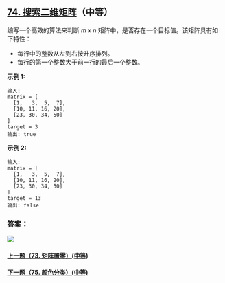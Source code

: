 ## [74. 搜索二维矩阵](https://leetcode-cn.com/problems/search-a-2d-matrix/)（中等）

编写一个高效的算法来判断 *m* x *n* 矩阵中，是否存在一个目标值。该矩阵具有如下特性：

- 每行中的整数从左到右按升序排列。
- 每行的第一个整数大于前一行的最后一个整数。

**示例 1:**

```
输入:
matrix = [
  [1,   3,  5,  7],
  [10, 11, 16, 20],
  [23, 30, 34, 50]
]
target = 3
输出: true
```

**示例 2:**

```
输入:
matrix = [
  [1,   3,  5,  7],
  [10, 11, 16, 20],
  [23, 30, 34, 50]
]
target = 13
输出: false
```



### 答案：



![](https://img-blog.csdnimg.cn/20200807155236311.png)

#### [上一题（73. 矩阵置零）(中等)](https://github.com/sdwwld/leetCode/blob/master/src/main/java/com/wld/java/leetcode/leetCode0073.md)

#### [下一题（75. 颜色分类）(中等)](https://github.com/sdwwld/leetCode/blob/master/src/main/java/com/wld/java/leetcode/leetCode0075.md)